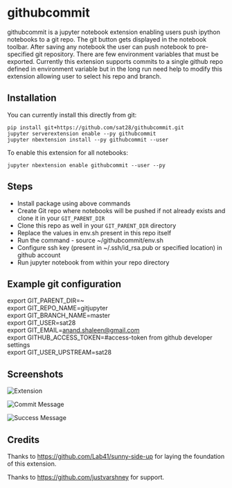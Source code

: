 # githubcommit

githubcommit is a jupyter notebook extension enabling users push ipython notebooks to a git repo.
The git button gets displayed in the notebook toolbar. After saving any notebook
the user can push notebook to pre-specified git repository. There are few
environment variables that must be exported. Currently this extension supports
commits to a single github repo defined in environment variable but in the long
run need help to modify this extension allowing user to select his repo and branch.

## Installation

You can currently install this directly from git:

```
pip install git+https://github.com/sat28/githubcommit.git
jupyter serverextension enable --py githubcommit
jupyter nbextension install --py githubcommit --user
```

To enable this extension for all notebooks:

```
jupyter nbextension enable githubcommit --user --py
```

## Steps

* Install package using above commands
* Create Git repo where notebooks will be pushed if not already exists and clone it in your `GIT_PARENT_DIR`
* Clone this repo as well in your `GIT_PARENT_DIR` directory
* Replace the values in env.sh present in this repo itself
* Run the command - source ~/githubcommit/env.sh
* Configure ssh key (present in ~/.ssh/id_rsa.pub or specified location) in github account
* Run jupyter notebook from within your repo directory

## Example git configuration
export GIT_PARENT_DIR=~ <br />
export GIT_REPO_NAME=gitjupyter <br />
export GIT_BRANCH_NAME=master <br />
export GIT_USER=sat28 <br />
export GIT_EMAIL=anand.shaleen@gmail.com <br />
export GITHUB_ACCESS_TOKEN=#access-token from github developer settings <br />
export GIT_USER_UPSTREAM=sat28 <br />

## Screenshots

![Extension](screens/extension.png?raw=true "Extension added to toolbar")

![Commit Message](screens/commit.png?raw=true "Commit Message")

![Success Message](screens/success.png?raw=true "Success Message")

## Credits

Thanks to https://github.com/Lab41/sunny-side-up for laying the foundation of this extension.

Thanks to https://github.com/justvarshney for support.

